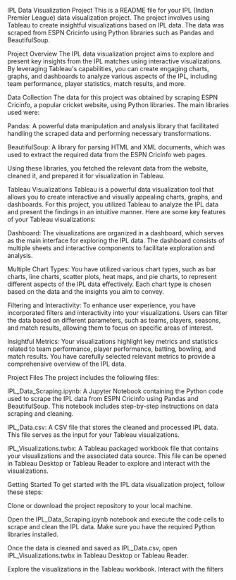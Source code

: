 
IPL Data Visualization Project
This is a README file for your IPL (Indian Premier League) data visualization project. The project involves using Tableau to create insightful visualizations based on IPL data. The data was scraped from ESPN Cricinfo using Python libraries such as Pandas and BeautifulSoup.

Project Overview
The IPL data visualization project aims to explore and present key insights from the IPL matches using interactive visualizations. By leveraging Tableau's capabilities, you can create engaging charts, graphs, and dashboards to analyze various aspects of the IPL, including team performance, player statistics, match results, and more.

Data Collection
The data for this project was obtained by scraping ESPN Cricinfo, a popular cricket website, using Python libraries. The main libraries used were:

Pandas: A powerful data manipulation and analysis library that facilitated handling the scraped data and performing necessary transformations.

BeautifulSoup: A library for parsing HTML and XML documents, which was used to extract the required data from the ESPN Cricinfo web pages.

Using these libraries, you fetched the relevant data from the website, cleaned it, and prepared it for visualization in Tableau.

Tableau Visualizations
Tableau is a powerful data visualization tool that allows you to create interactive and visually appealing charts, graphs, and dashboards. For this project, you utilized Tableau to analyze the IPL data and present the findings in an intuitive manner. Here are some key features of your Tableau visualizations:

Dashboard: The visualizations are organized in a dashboard, which serves as the main interface for exploring the IPL data. The dashboard consists of multiple sheets and interactive components to facilitate exploration and analysis.

Multiple Chart Types: You have utilized various chart types, such as bar charts, line charts, scatter plots, heat maps, and pie charts, to represent different aspects of the IPL data effectively. Each chart type is chosen based on the data and the insights you aim to convey.

Filtering and Interactivity: To enhance user experience, you have incorporated filters and interactivity into your visualizations. Users can filter the data based on different parameters, such as teams, players, seasons, and match results, allowing them to focus on specific areas of interest.

Insightful Metrics: Your visualizations highlight key metrics and statistics related to team performance, player performance, batting, bowling, and match results. You have carefully selected relevant metrics to provide a comprehensive overview of the IPL data.

Project Files
The project includes the following files:

IPL_Data_Scraping.ipynb: A Jupyter Notebook containing the Python code used to scrape the IPL data from ESPN Cricinfo using Pandas and BeautifulSoup. This notebook includes step-by-step instructions on data scraping and cleaning.

IPL_Data.csv: A CSV file that stores the cleaned and processed IPL data. This file serves as the input for your Tableau visualizations.

IPL_Visualizations.twbx: A Tableau packaged workbook file that contains your visualizations and the associated data source. This file can be opened in Tableau Desktop or Tableau Reader to explore and interact with the visualizations.

Getting Started
To get started with the IPL data visualization project, follow these steps:

Clone or download the project repository to your local machine.

Open the IPL_Data_Scraping.ipynb notebook and execute the code cells to scrape and clean the IPL data. Make sure you have the required Python libraries installed.

Once the data is cleaned and saved as IPL_Data.csv, open IPL_Visualizations.twbx in Tableau Desktop or Tableau Reader.

Explore the visualizations in the Tableau workbook. Interact with the filters
